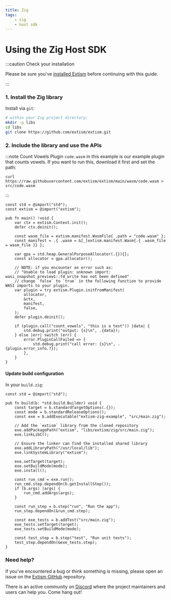 ```yaml
---
title: Zig
tags:
    - zig
    - host sdk
---
```


# Using the Zig Host SDK


:::caution Check your installation

Please be sure you've [installed Extism](/docs/install) before continuing with this guide.

:::

### 1. Install the Zig library

Install via `git`:
```sh
# within your Zig project directory:
mkdir -p libs
cd libs
git clone https://github.com/extism/extism.git
```

### 2. Include the library and use the APIs

:::note Count Vowels Plugin
`code.wasm` in this example is our example plugin that counts vowels. If you want to run this, download it first and set the path:

```
curl https://raw.githubusercontent.com/extism/extism/main/wasm/code.wasm > src/code.wasm
```
:::

```zig title=src/main.zig
const std = @import("std");
const extism = @import("extism");

pub fn main() !void {
    var ctx = extism.Context.init();
    defer ctx.deinit();

    const wasm_file = extism.manifest.WasmFile{ .path = "code.wasm" };
    const manifest = .{ .wasm = &[_]extism.manifest.Wasm{.{ .wasm_file = wasm_file }} };

    var gpa = std.heap.GeneralPurposeAllocator(.{}){};
    const allocator = gpa.allocator();

    // NOTE: if you encounter an error such as: 
    // "Unable to load plugin: unknown import: wasi_snapshot_preview1::fd_write has not been defined"
    // change `false` to `true` in the following function to provide WASI imports to your plugin.
    var plugin = try extism.Plugin.initFromManifest(
        allocator,
        &ctx,
        manifest,
        false,
    );
    defer plugin.deinit();

    if (plugin.call("count_vowels", "this is a test")) |data| {
        std.debug.print("output: {s}\n", .{data});
    } else |err| switch (err) {
        error.PluginCallFailed => {
            std.debug.print("call error: {s}\n", .{plugin.error_info.?});
        },
    }
}
```

#### Update build configuration

In your `build.zig`:

```zig title=build.zig
const std = @import("std");

pub fn build(b: *std.build.Builder) void {
    const target = b.standardTargetOptions(.{});
    const mode = b.standardReleaseOptions();
    const exe = b.addExecutable("extism-zig-example", "src/main.zig");

    // Add the `extism` library from the cloned repository
    exe.addPackagePath("extism", "libs/extism/zig/src/main.zig");
    exe.linkLibC();
    
    // Ensure the linker can find the installed shared library
    exe.addLibraryPath("/usr/local/lib");
    exe.linkSystemLibrary("extism");
    
    exe.setTarget(target);
    exe.setBuildMode(mode);
    exe.install();

    const run_cmd = exe.run();
    run_cmd.step.dependOn(b.getInstallStep());
    if (b.args) |args| {
        run_cmd.addArgs(args);
    }

    const run_step = b.step("run", "Run the app");
    run_step.dependOn(&run_cmd.step);

    const exe_tests = b.addTest("src/main.zig");
    exe_tests.setTarget(target);
    exe_tests.setBuildMode(mode);

    const test_step = b.step("test", "Run unit tests");
    test_step.dependOn(&exe_tests.step);
}
```

### Need help?

If you've encountered a bug or think something is missing, please open an issue on the [Extism GitHub](https://github.com/extism/extism) repository.

There is an active community on [Discord](https://discord.gg/cx3usBCWnc) where the project maintainers and users can help you. Come hang out!

